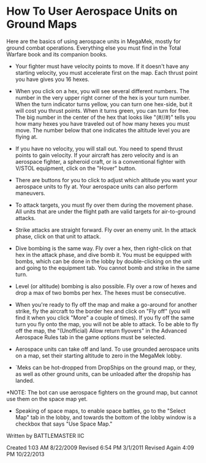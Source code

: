 # How To User Aerospace Units on Ground Maps

Here are the basics of using aerospace units in MegaMek, mostly for ground combat operations. Everything else you must
find in the Total Warfare book and its companion books.

- Your fighter must have velocity points to move. If it doesn't have any starting velocity, you must accelerate first
  on the map. Each thrust point you have gives you 16 hexes.

- When you click on a hex, you will see several different numbers. The number in the very upper right corner of the hex
  is your turn number. When the turn indicator turns yellow, you can turn one hex-side, but it will cost you thrust
  points. When it turns green, you can turn for free. The big number in the center of the hex that looks like "(#//#)"
  tells you how many hexes you have traveled out of how many hexes you must move. The number below that one indicates
  the
  altitude level you are flying at.

- If you have no velocity, you will stall out. You need to spend thrust points to gain velocity. If your aircraft has
  zero velocity and is an aerospace fighter, a spheroid craft, or is a conventional fighter with V/STOL equipment, click
  on the "Hover" button.

- There are buttons for you to click to adjust which altitude you want your aerospace units to fly at. Your aerospace
  units can also perform maneuvers.

- To attack targets, you must fly over them during the movement phase. All units that are under the flight path are
  valid targets for air-to-ground attacks.

- Strike attacks are straight forward. Fly over an enemy unit. In the attack phase, click on that unit to attack.

- Dive bombing is the same way. Fly over a hex, then right-click on that hex in the attack phase, and dive bomb it. You
  must be equipped with bombs, which can be done in the lobby by double-clicking on the unit and going to the equipment
  tab. You cannot bomb and strike in the same turn.

- Level (or altitude) bombing is also possible. Fly over a row of hexes and drop a max of two bombs per hex. The
  hexes must be consecutive.

- When you're ready to fly off the map and make a go-around for another strike, fly the aircraft to the border hex
  and click on "Fly off" (you will find it when you click "More" a couple of times). If you fly off the same turn you
  fly
  onto the map, you will not be able to attack. To be able to fly off the map, the "(Unofficial) Allow return flyovers"
  in the Advanced Aerospace Rules tab in the game options must be selected.

- Aerospace units can take off and land. To use grounded aerospace units on a map, set their starting altitude to zero
  in the MegaMek lobby.

- `Meks can be hot-dropped from DropShips on the ground map, or they, as well as other ground units, can be unloaded
  after the dropship has landed.

*NOTE: The bot can use aerospace fighters on the ground map, but cannot use them on the space map yet.

- Speaking of space maps, to enable space battles, go to the "Select Map" tab in the lobby, and towards the bottom of
  the lobby window is a checkbox that says "Use Space Map."

Written by BATTLEMASTER IIC

Created 1:03 AM 8/22/2009
Revised 6:54 PM 3/1/2011
Revised Again 4:09 PM 10/22/2013

